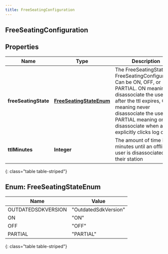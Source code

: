 ```yaml
---
title: FreeSeatingConfiguration
---
```

## FreeSeatingConfiguration


## Properties

| Name | Type | Description | Notes |
| ------------ | ------------- | ------------- | ------------- |
| **freeSeatingState** | [**FreeSeatingStateEnum**](#FreeSeatingStateEnum)<!----> | The FreeSeatingState for FreeSeatingConfiguration. Can be ON, OFF, or PARTIAL. ON meaning disassociate the user after the ttl expires, OFF meaning never disassociate the user, and PARTIAL meaning only disassociate when a user explicitly clicks log out. |  [optional] |
| **ttlMinutes** | <!----><!---->**Integer**<!----> | The amount of time in minutes until an offline user is disassociated from their station |  [optional] |
{: class="table table-striped"}


<a name="FreeSeatingStateEnum"></a>

## Enum: FreeSeatingStateEnum

| Name | Value |
| ---- | ----- |
| OUTDATEDSDKVERSION | &quot;OutdatedSdkVersion&quot; |
| ON | &quot;ON&quot; |
| OFF | &quot;OFF&quot; |
| PARTIAL | &quot;PARTIAL&quot; |
{: class="table table-striped"}



